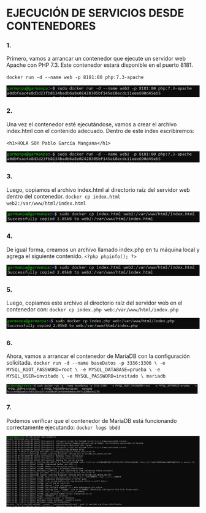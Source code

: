 # EJECUCIÓN DE SERVICIOS DESDE CONTENEDORES
### 1.
Primero, vamos a arrancar un contenedor que ejecute un servidor web Apache con PHP 7.3. Este contenedor estará disponible en el puerto 8181.

`docker run -d --name web -p 8181:80 php:7.3-apache`

![img](https://github.com/pgarman524/DespliegueWeb/blob/master/01/docker/imagenes/act04/01_php.PNG)

### 2.
Una vez el contenedor esté ejecutándose, vamos a crear el archivo index.html con el contenido adecuado. Dentro de este index escribiremos:

`<h1>HOLA SOY Pablo García Mangana</h1>`

![img](https://github.com/pgarman524/DespliegueWeb/blob/master/01/docker/imagenes/act04/01_php.PNG)

### 3.
Luego, copiamos el archivo index.html al directorio raíz del servidor web dentro del contenedor.
`docker cp index.html web2:/var/www/html/index.html`

![img](https://github.com/pgarman524/DespliegueWeb/blob/master/01/docker/imagenes/act04/03_copiadodelIndex.PNG)

### 4.
De igual forma, creamos un archivo llamado index.php en tu máquina local y agrega el siguiente contenido.
`<?php phpinfo(); ?>`

![img](https://github.com/pgarman524/DespliegueWeb/blob/master/01/docker/imagenes/act04/03_copiadodelIndex.PNG)

### 5.
Luego, copiamos este archivo al directorio raíz del servidor web en el contenedor con:
`docker cp index.php web:/var/www/html/index.php`

![img](https://github.com/pgarman524/DespliegueWeb/blob/master/01/docker/imagenes/act04/05_copiadodelIndexPHP.PNG)

### 6.
Ahora, vamos a arrancar el contenedor de MariaDB con la configuración solicitada.
`docker run -d --name baseDatos -p 3336:3306 \
  -e MYSQL_ROOT_PASSWORD=root \
  -e MYSQL_DATABASE=prueba \
  -e MYSQL_USER=invitado \
  -e MYSQL_PASSWORD=invitado \
  mariadb
`

![img](https://github.com/pgarman524/DespliegueWeb/blob/master/01/docker/imagenes/act04/06_Crear_contenedor_Mariadb.PNG)

### 7.
Podemos verificar que el contenedor de MariaDB está funcionando correctamente ejecutando:
`docker logs bbdd`

![img](https://github.com/pgarman524/DespliegueWeb/blob/master/01/docker/imagenes/act04/07_Comprobar_Mariadb.PNG)
